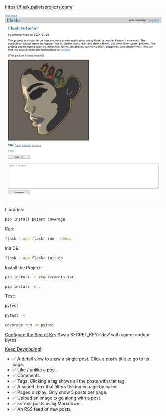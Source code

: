 https://flask.palletsprojects.com/

![text chat](https://github.com/antonovmike/blog_flask/blob/main/screenshots/blog_post.png)

Libraries:
```bash
pip install pytest coverage
```
Run:
```bash
flask --app flaskr run --debug
```
Init DB:
```bash
flask --app flaskr init-db
```
Install the Project:
```bash
pip install -r requirements.txt
```
```bash
pip install -e .
```
Test:
```bash
pytest
```
```bash
pytest -v
```
```bash
coverage run -m pytest
```

[Configure the Secret Key](https://flask.palletsprojects.com/en/2.3.x/tutorial/deploy/#configure-the-secret-key)
Swap SECRET_KEY='dev' with some random bytes

[Keep Developing!](https://flask.palletsprojects.com/en/3.0.x/tutorial/next/):

- ✅ A detail view to show a single post. Click a post’s title to go to its page.
- ✅ Like / unlike a post.
- ✅ Comments.
- ✅ Tags. Clicking a tag shows all the posts with that tag.
- ✅ A search box that filters the index page by name.
- ✅ Paged display. Only show 5 posts per page.
- ✅ Upload an image to go along with a post.
- ✅ Format posts using Markdown.
- ✅ An RSS feed of new posts.
